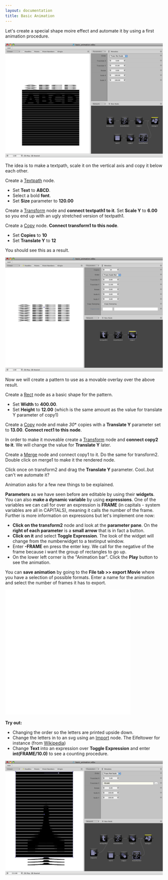 ```yaml
---
layout: documentation
title: Basic Animation
---
```


Let's create a special shape moire effect and automate it by using a first animation procedure.

![Basic Animation](/media/img/tutorial/basic-animation.png)

The idea is to make a textpath, scale it on the vertical axis and copy it below each other.

Create a [Textpath](../nodes/txtpath.html) node.

* Set **Text** to **ABCD**.
* Select a bold **font**.
* Set **Size** parameter to **120.00**

Create a [Transform](../nodes/transform.html) node and **connect textpath1 to it**. Set **Scale Y** to **6.00** so you end up with an ugly stretched version of textpath1.

Create a [Copy](../nodes/copy.html) node. **Connect transform1 to this node**.

* Set **Copies** to **10**
* Set **Translate Y** to **12**

You should see this as a result.

![Basic Animation Step1](/media/img/tutorial/basic-animation-step1.png)

Now we will create a pattern to use as a movable overlay over the above result.

Create a [Rect](../nodes/rect.html) node as a basic shape for the pattern.

* Set **Width** to **400.00**.
* Set **Height** to **12.00** (which is the same amount as the value for  translate Y parameter of copy1)

Create a [Copy](../nodes/copy.html) node and make *30** copies with a **Translate Y** parameter set to **13.00**.
**Connect rect1 to this node**.

In order to make it moveable create a [Transform](../nodes/transform.html) node and **connect copy2 to it**. We will change the value for **Translate Y** later.

Create a [Merge](../nodes/merge.html) node and connect copy1 to it. Do the same for transform2. Double click on merge1 to make it the rendered node.

Click once on transform2 and drag the **Translate Y** parameter. Cool..but can't we automate it?

Animation asks for a few new things to be explained.

**Parameters** as we have seen before are editable by using their **widgets**. You can also **make a dynamic variable** by using **expressions**. One of the variables we can call for over an expression is **FRAME** (in capitals - system variables are all in CAPITALS), meaning it calls the number of the frame. Further is more information on expressions but let's implement one now:

* **Click on the transform2** node and look at the **parameter pane**. On the **right of each parameter** is a **small arrow** that is in fact a button. 
* **Click on it** and select **Toggle Expression**. The look of the widget will change from the numberwidget to a textinput window. 
* Enter **-FRAME** en press the enter key. We call for the negative of the frame because i want the group of rectangles to go up.
* On the lower left corner is the "Animation bar". Click the **Play** button to see the animation.

You can **save animation** by going to  the **File tab >> export Movie** where you have a selection of possible formats. Enter a name for the animation and select the number of frames it has to export.

<OBJECT classid='clsid:02BF25D5-8C17-4B23-BC80-D3488ABDDC6B' width="400"
        height="400" codebase='http://www.apple.com/qtactivex/qtplugin.cab'>
        <param name='src' value="/media/img/tutorial/basic_animation.mp4">
        <param name='autoplay' value="true">
        <param name='controller' value="true">
        <param name='loop' value="true">
        <EMBED src="/media/img/tutorial/basic-animation.mp4" width="400" height="400" autoplay="true" 
        controller="true" loop="true" pluginspage='http://www.apple.com/quicktime/download/'>
        </EMBED>
        </OBJECT>

**Try out:**

* Changing the order so the letters are printed upside down.
* Change the letters in to an svg using an [Import](../nodes/import.html) node. The Eifeltower for instance (from [Wikipedia](http://fr.wikipedia.org/wiki/Fichier:Eiffelturm-outline.svg))
* Change **Text** into an expression over **Toggle Expression** and enter **int(FRAME/10.0)** to see a counting procedure.

![Basic Animation Eifel](/media/img/tutorial/basic-animation-eifel.png)
